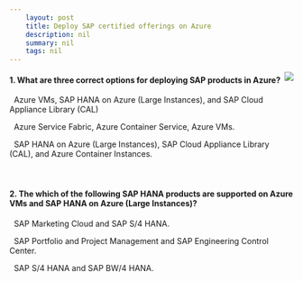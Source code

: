 ```yaml
---
    layout: post
    title: Deploy SAP certified offerings on Azure 
    description: nil
    summary: nil
    tags: nil
---
```



 <a target="_blank" href="https://docs.microsoft.com/en-us/learn/modules/deploy-sap-certified-offerings/6-knowledge-check/"><i class="fas fa-external-link-alt"></i> </a>
 <img align="right" src="https://docs.microsoft.com/en-us/learn/achievements/deploy-sap-certified-offerings-for-azure.svg">
####  1. What are three correct options for deploying SAP products in Azure?


<i class='fas fa-check-square' style='color: Dodgerblue;'></i> &nbsp;&nbsp;Azure VMs, SAP HANA on Azure (Large Instances), and SAP Cloud Appliance Library (CAL)

<i class='far fa-square'></i> &nbsp;&nbsp;Azure Service Fabric, Azure Container Service, Azure VMs.

<i class='far fa-square'></i> &nbsp;&nbsp;SAP HANA on Azure (Large Instances), SAP Cloud Appliance Library (CAL), and Azure Container Instances.
<br />
<br />
<br />

####  2. The which of the following SAP HANA products are supported on Azure VMs and SAP HANA on Azure (Large Instances)?


<i class='far fa-square'></i> &nbsp;&nbsp;SAP Marketing Cloud and SAP S/4 HANA.

<i class='far fa-square'></i> &nbsp;&nbsp;SAP Portfolio and Project Management and SAP Engineering Control Center.

<i class='fas fa-check-square' style='color: Dodgerblue;'></i> &nbsp;&nbsp;SAP S/4 HANA and SAP BW/4 HANA.
<br />
<br />
<br />

